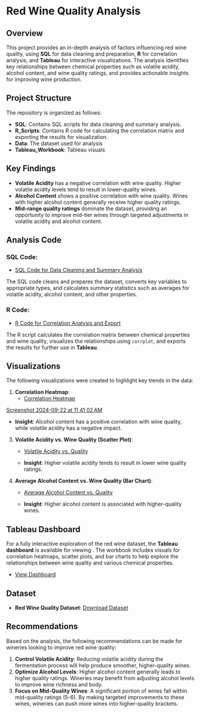 # Red Wine Quality Analysis

## Overview
This project provides an in-depth analysis of factors influencing red wine quality, using **SQL** for data cleaning and preparation, **R** for correlation analysis, and **Tableau** for interactive visualizations. The analysis identifies key relationships between chemical properties such as volatile acidity, alcohol content, and wine quality ratings, and provides actionable insights for improving wine production.

## Project Structure
The repository is organized as follows:
- **SQL**: Contains SQL scripts for data cleaning and summary analysis.
- **R_Scripts**: Contains R code for calculating the correlation matrix and exporting the results for visualization.
- **Data**: The dataset used for analysis 
- **Tableau_Workbook**: Tableau visuals 


## Key Findings
- **Volatile Acidity** has a negative correlation with wine quality. Higher volatile acidity levels tend to result in lower-quality wines.
- **Alcohol Content** shows a positive correlation with wine quality. Wines with higher alcohol content generally receive higher quality ratings.
- **Mid-range quality ratings** dominate the dataset, providing an opportunity to improve mid-tier wines through targeted adjustments in volatile acidity and alcohol content.

## Analysis Code

### SQL Code:
- [SQL Code for Data Cleaning and Summary Analysis](SQL/red_wine_analysis.sql)
  
The SQL code cleans and prepares the dataset, converts key variables to appropriate types, and calculates summary statistics such as averages for volatile acidity, alcohol content, and other properties.

### R Code:
- [R Code for Correlation Analysis and Export](R_Scripts/red_wine_correlation_analysis.R)

The R script calculates the correlation matrix between chemical properties and wine quality, visualizes the relationships using `corrplot`, and exports the results for further use in **Tableau**.

## Visualizations
The following visualizations were created to highlight key trends in the data:

1. **Correlation Heatmap**:
   - [Correlation Heatmap](https://public.tableau.com/app/profile/leaf.lewis1752/viz/RedWineDashboard-2/Sheet1?publish=yes)

[Screenshot 2024-09-22 at 11 41 02 AM](https://github.com/user-attachments/assets/f77b3434-4851-430a-b58f-5eac5ee102bc)

   - **Insight**: Alcohol content has a positive correlation with wine quality, while volatile acidity has a negative impact.

3. **Volatile Acidity vs. Wine Quality (Scatter Plot)**:
   - [Volatile Acidity vs. Quality](https://public.tableau.com/app/profile/leaf.lewis1752/viz/RedWineDashboard-3/Sheet3?publish=yes)
     
   -  **Insight**: Higher volatile acidity tends to result in lower wine quality ratings.

4. **Average Alcohol Content vs. Wine Quality (Bar Chart)**:
   - [Average Alcohol Content vs. Quality](https://public.tableau.com/app/profile/leaf.lewis1752/viz/RedWineDashboard/Sheet4?publish=yes)
     
   - **Insight**: Higher alcohol content is associated with higher-quality wines.

## Tableau Dashboard
For a fully interactive exploration of the red wine dataset, the **Tableau dashboard** is available for viewing . The workbook includes visuals for correlation heatmaps, scatter plots, and bar charts to help explore the relationships between wine quality and various chemical properties.

- [View Dashboard](https://public.tableau.com/app/profile/leaf.lewis1752/viz/RedWineDashboard-5/Dashboard1?publish=yes)

## Dataset
- **Red Wine Quality Dataset**: [Download Dataset](Data/red_wine_data.csv)


## Recommendations
Based on the analysis, the following recommendations can be made for wineries looking to improve red wine quality:
1. **Control Volatile Acidity**: Reducing volatile acidity during the fermentation process will help produce smoother, higher-quality wines.
2. **Optimize Alcohol Levels**: Higher alcohol content generally leads to higher quality ratings. Wineries may benefit from adjusting alcohol levels to improve wine richness and body.
3. **Focus on Mid-Quality Wines**: A significant portion of wines fall within mid-quality ratings (5-6). By making targeted improvements to these wines, wineries can push more wines into higher-quality brackets.

